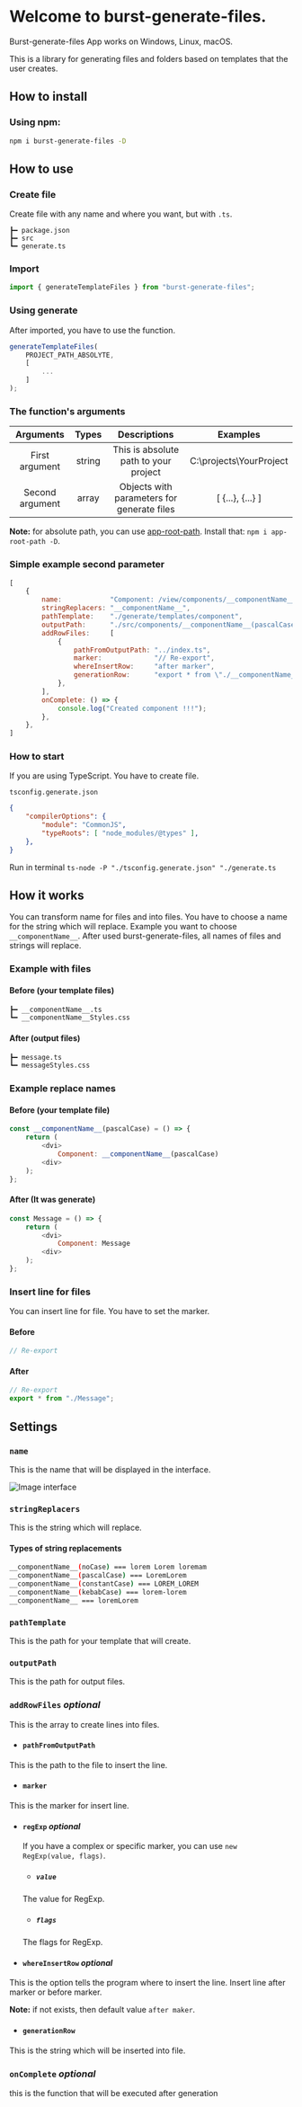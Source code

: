 # Welcome to burst-generate-files.

Burst-generate-files App works on Windows, Linux, macOS.<br>

This is a library for generating files and folders based on templates that the user creates.

## How to install

### Using npm:

```sh
npm i burst-generate-files -D
```

## How to use
### Create file
Create file with any name and where you want, but with `.ts`.
```
┣━ package.json
┣━ src
┗━ generate.ts
```

### Import
```javascript
import { generateTemplateFiles } from "burst-generate-files";
```

### Using generate
After imported, you have to use the function.
```javascript
generateTemplateFiles(
    PROJECT_PATH_ABSOLYTE,
    [
        ...
    ]
);
```

### The function's arguments
| Arguments         | Types | Descriptions                                  | Examples
| :---:             | :---: | :---:                                         | :---:
| First argument    | string | This is absolute path to your project        | C:\projects\YourProject
| Second argument   | array | Objects with parameters for generate files     | [ {...}, {...} ]

**Note:** for absolute path, you can use [app-root-path](https://www.npmjs.com/package/app-root-path). Install that: `npm i app-root-path -D`.

### Simple example second parameter
```javascript
[
    {
        name:            "Component: /view/components/__componentName__",
        stringReplacers: "__componentName__",
        pathTemplate:    "./generate/templates/component",
        outputPath:      "./src/components/__componentName__(pascalCase)",
        addRowFiles:     [
            {
                pathFromOutputPath: "../index.ts",
                marker:             "// Re-export",
                whereInsertRow:     "after marker",
                generationRow:      "export * from \"./__componentName__(pascalCase)\";",
            },
        ],
        onComplete: () => {
            console.log("Created component !!!");
        },
    },
]
```

### How to start
If you are using TypeScript. You have to create file.

`tsconfig.generate.json`
```json
{
    "compilerOptions": {
        "module": "CommonJS",
        "typeRoots": [ "node_modules/@types" ],
    },
} 
```

Run in terminal `ts-node -P "./tsconfig.generate.json" "./generate.ts`

## How it works
You can transform name for files and into files. You have to choose a name for the string which will replace.
Example you want to choose `__componentName__`. After used burst-generate-files, all names of files and strings will replace.
### Example with files
#### Before (your template files)
```sh
┣━ __componentName__.ts
┗━ __componentName__Styles.css
```
#### After (output files)
```sh
┣━ message.ts
┗━ messageStyles.css
```
### Example replace names
#### Before (your template file)
```javascript
const __componentName__(pascalCase) = () => {
    return (
        <dvi>
            Component: __componentName__(pascalCase)
        <div>
    );
};
```
#### After (It was generate)
```javascript
const Message = () => {
    return (
        <dvi>
            Component: Message
        <div>
    );
};
```

### Insert line for files
You can insert line for file. You have to set the marker.
#### Before
```javascript
// Re-export
```
#### After
```javascript
// Re-export
export * from "./Message";
```

## Settings
### `name`
This is the name that will be displayed in the interface.

![Image interface](https://user-images.githubusercontent.com/33392042/189359666-be15cce3-133a-444d-a57d-33fb16033f78.png)

### `stringReplacers`
This is the string which will replace.
#### Types of string replacements
```sh
__componentName__(noCase) === lorem Lorem loremam
__componentName__(pascalCase) === LoremLorem
__componentName__(constantCase) === LOREM_LOREM
__componentName__(kebabCase) === lorem-lorem
__componentName__ === loremLorem
```

### `pathTemplate`
This is the path for your template that will create.

### `outputPath`
This is the path for output files.

### `addRowFiles` *optional*
This is the array to create lines into files.
- #### `pathFromOutputPath`
This is the path to the file to insert the line.

- #### `marker`
This is the marker for insert line.

- #### `regExp` *optional*
    If you have a complex or specific marker, you can use `new RegExp(value, flags)`.
    - ##### `value`
    The value for RegExp.
    - ##### `flags`
    The flags for RegExp.

- #### `whereInsertRow` *optional*
This is the option tells the program where to insert the line. Insert line after marker or before marker.

**Note:** if not exists, then default value `after maker`.

- #### `generationRow`
This is the string which will be inserted into file.

### `onComplete` *optional*
this is the function that will be executed after generation
